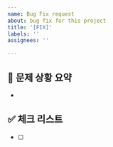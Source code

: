 ```yaml
---
name: Bug Fix request
about: bug fix for this project
title: '[FIX]'
labels: ''
assignees: ''

---
```


## 🚨 문제 상황 요약
<!-- 문제 상황 및 예상 원인에 대해 설명해주세요. -->
- 

## ✅ 체크 리스트
<!-- 해야 할 일을 적어주세요. -->
- [ ]

